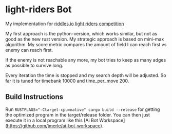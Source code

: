 # light-riders Bot
My implementation for [riddles.io light riders competition](https://starapple.riddles.io/competitions/light-riders)

My first approach is the python-version, which works similar, but not as good as the new rust version.
My strategic approach is based on mini-max algorithm. 
My score metric compares the amount of field I can reach first vs enemy can reach first.

If the enemy is not reachable any more, my bot tries to keep as many adges as possible to survive long. 

Every iteration the time is stopped and my search depth will be adjusted. So far it is tuned for timebank 10000 and time_per_move 200.

## Build Instructions

Run ```RUSTFLAGS="-Ctarget-cpu=native" cargo build --release``` for getting the optimized program in the target/release folder. You can then just execute it in a local program like this [Ai Bot Workspace] (https://github.com/jmerle/ai-bot-workspace).
